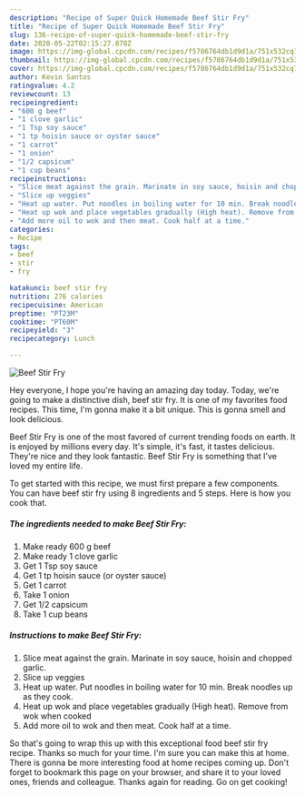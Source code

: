 ```yaml
---
description: "Recipe of Super Quick Homemade Beef Stir Fry"
title: "Recipe of Super Quick Homemade Beef Stir Fry"
slug: 136-recipe-of-super-quick-homemade-beef-stir-fry
date: 2020-05-22T02:15:27.878Z
image: https://img-global.cpcdn.com/recipes/f5786764db1d9d1a/751x532cq70/beef-stir-fry-recipe-main-photo.jpg
thumbnail: https://img-global.cpcdn.com/recipes/f5786764db1d9d1a/751x532cq70/beef-stir-fry-recipe-main-photo.jpg
cover: https://img-global.cpcdn.com/recipes/f5786764db1d9d1a/751x532cq70/beef-stir-fry-recipe-main-photo.jpg
author: Kevin Santos
ratingvalue: 4.2
reviewcount: 13
recipeingredient:
- "600 g beef"
- "1 clove garlic"
- "1 Tsp soy sauce"
- "1 tp hoisin sauce or oyster sauce"
- "1 carrot"
- "1 onion"
- "1/2 capsicum"
- "1 cup beans"
recipeinstructions:
- "Slice meat against the grain. Marinate in soy sauce, hoisin and chopped garlic."
- "Slice up veggies"
- "Heat up water. Put noodles in boiling water for 10 min. Break noodles up as they cook."
- "Heat up wok and place vegetables gradually (High heat). Remove from wok when cooked"
- "Add more oil to wok and then meat. Cook half at a time."
categories:
- Recipe
tags:
- beef
- stir
- fry

katakunci: beef stir fry 
nutrition: 276 calories
recipecuisine: American
preptime: "PT23M"
cooktime: "PT60M"
recipeyield: "3"
recipecategory: Lunch

---
```



![Beef Stir Fry](https://img-global.cpcdn.com/recipes/f5786764db1d9d1a/751x532cq70/beef-stir-fry-recipe-main-photo.jpg)

Hey everyone, I hope you're having an amazing day today. Today, we're going to make a distinctive dish, beef stir fry. It is one of my favorites food recipes. This time, I'm gonna make it a bit unique. This is gonna smell and look delicious.



Beef Stir Fry is one of the most favored of current trending foods on earth. It is enjoyed by millions every day. It's simple, it's fast, it tastes delicious. They're nice and they look fantastic. Beef Stir Fry is something that I've loved my entire life.


To get started with this recipe, we must first prepare a few components. You can have beef stir fry using 8 ingredients and 5 steps. Here is how you cook that.

<!--inarticleads1-->

##### The ingredients needed to make Beef Stir Fry:

1. Make ready 600 g beef
1. Make ready 1 clove garlic
1. Get 1 Tsp soy sauce
1. Get 1 tp hoisin sauce (or oyster sauce)
1. Get 1 carrot
1. Take 1 onion
1. Get 1/2 capsicum
1. Take 1 cup beans




<!--inarticleads2-->

##### Instructions to make Beef Stir Fry:

1. Slice meat against the grain. Marinate in soy sauce, hoisin and chopped garlic.
1. Slice up veggies
1. Heat up water. Put noodles in boiling water for 10 min. Break noodles up as they cook.
1. Heat up wok and place vegetables gradually (High heat). Remove from wok when cooked
1. Add more oil to wok and then meat. Cook half at a time.




So that's going to wrap this up with this exceptional food beef stir fry recipe. Thanks so much for your time. I'm sure you can make this at home. There is gonna be more interesting food at home recipes coming up. Don't forget to bookmark this page on your browser, and share it to your loved ones, friends and colleague. Thanks again for reading. Go on get cooking!
